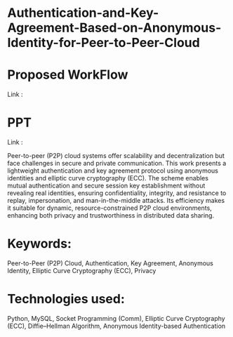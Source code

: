 # Authentication-and-Key-Agreement-Based-on-Anonymous-Identity-for-Peer-to-Peer-Cloud

# Proposed WorkFlow
Link : 

# PPT
Link :

Peer-to-peer (P2P) cloud systems offer scalability and decentralization but face
challenges in secure and private communication. This work presents a
lightweight authentication and key agreement protocol using anonymous
identities and elliptic curve cryptography (ECC). The scheme enables mutual
authentication and secure session key establishment without revealing real
identities, ensuring confidentiality, integrity, and resistance to replay,
impersonation, and man-in-the-middle attacks. Its efficiency makes it suitable
for dynamic, resource-constrained P2P cloud environments, enhancing both
privacy and trustworthiness in distributed data sharing.

# Keywords:
Peer-to-Peer (P2P) Cloud, Authentication, Key Agreement, Anonymous
Identity, Elliptic Curve Cryptography (ECC), Privacy

# Technologies used:
Python, MySQL, Socket Programming (Comm), Elliptic Curve Cryptography
(ECC), Diffie–Hellman Algorithm, Anonymous Identity-based Authentication
